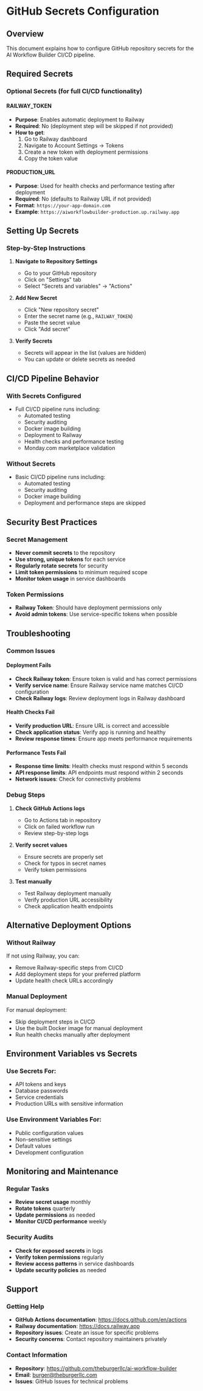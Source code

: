 # GitHub Secrets Configuration

## Overview
This document explains how to configure GitHub repository secrets for the AI Workflow Builder CI/CD pipeline.

## Required Secrets

### Optional Secrets (for full CI/CD functionality)

#### RAILWAY_TOKEN
- **Purpose**: Enables automatic deployment to Railway
- **Required**: No (deployment step will be skipped if not provided)
- **How to get**: 
  1. Go to Railway dashboard
  2. Navigate to Account Settings → Tokens
  3. Create a new token with deployment permissions
  4. Copy the token value

#### PRODUCTION_URL
- **Purpose**: Used for health checks and performance testing after deployment
- **Required**: No (defaults to Railway URL if not provided)
- **Format**: `https://your-app-domain.com`
- **Example**: `https://aiworkflowbuilder-production.up.railway.app`

## Setting Up Secrets

### Step-by-Step Instructions

1. **Navigate to Repository Settings**
   - Go to your GitHub repository
   - Click on "Settings" tab
   - Select "Secrets and variables" → "Actions"

2. **Add New Secret**
   - Click "New repository secret"
   - Enter the secret name (e.g., `RAILWAY_TOKEN`)
   - Paste the secret value
   - Click "Add secret"

3. **Verify Secrets**
   - Secrets will appear in the list (values are hidden)
   - You can update or delete secrets as needed

## CI/CD Pipeline Behavior

### With Secrets Configured
- Full CI/CD pipeline runs including:
  - Automated testing
  - Security auditing
  - Docker image building
  - Deployment to Railway
  - Health checks and performance testing
  - Monday.com marketplace validation

### Without Secrets
- Basic CI/CD pipeline runs including:
  - Automated testing
  - Security auditing
  - Docker image building
  - Deployment and performance steps are skipped

## Security Best Practices

### Secret Management
- **Never commit secrets** to the repository
- **Use strong, unique tokens** for each service
- **Regularly rotate secrets** for security
- **Limit token permissions** to minimum required scope
- **Monitor token usage** in service dashboards

### Token Permissions
- **Railway Token**: Should have deployment permissions only
- **Avoid admin tokens**: Use service-specific tokens when possible

## Troubleshooting

### Common Issues

#### Deployment Fails
- **Check Railway token**: Ensure token is valid and has correct permissions
- **Verify service name**: Ensure Railway service name matches CI/CD configuration
- **Check Railway logs**: Review deployment logs in Railway dashboard

#### Health Checks Fail
- **Verify production URL**: Ensure URL is correct and accessible
- **Check application status**: Verify app is running and healthy
- **Review response times**: Ensure app meets performance requirements

#### Performance Tests Fail
- **Response time limits**: Health checks must respond within 5 seconds
- **API response limits**: API endpoints must respond within 2 seconds
- **Network issues**: Check for connectivity problems

### Debug Steps

1. **Check GitHub Actions logs**
   - Go to Actions tab in repository
   - Click on failed workflow run
   - Review step-by-step logs

2. **Verify secret values**
   - Ensure secrets are properly set
   - Check for typos in secret names
   - Verify token permissions

3. **Test manually**
   - Test Railway deployment manually
   - Verify production URL accessibility
   - Check application health endpoints

## Alternative Deployment Options

### Without Railway
If not using Railway, you can:
- Remove Railway-specific steps from CI/CD
- Add deployment steps for your preferred platform
- Update health check URLs accordingly

### Manual Deployment
For manual deployment:
- Skip deployment steps in CI/CD
- Use the built Docker image for manual deployment
- Run health checks manually after deployment

## Environment Variables vs Secrets

### Use Secrets For:
- API tokens and keys
- Database passwords
- Service credentials
- Production URLs with sensitive information

### Use Environment Variables For:
- Public configuration values
- Non-sensitive settings
- Default values
- Development configuration

## Monitoring and Maintenance

### Regular Tasks
- **Review secret usage** monthly
- **Rotate tokens** quarterly
- **Update permissions** as needed
- **Monitor CI/CD performance** weekly

### Security Audits
- **Check for exposed secrets** in logs
- **Verify token permissions** regularly
- **Review access patterns** in service dashboards
- **Update security policies** as needed

## Support

### Getting Help
- **GitHub Actions documentation**: https://docs.github.com/en/actions
- **Railway documentation**: https://docs.railway.app
- **Repository issues**: Create an issue for specific problems
- **Security concerns**: Contact repository maintainers privately

### Contact Information
- **Repository**: https://github.com/theburgerllc/ai-workflow-builder
- **Email**: burger@theburgerllc.com
- **Issues**: GitHub Issues for technical problems
